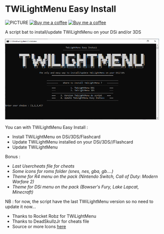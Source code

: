 # TWiLightMenu Easy Install
![PICTURE](https://img.shields.io/github/downloads/chronoss09/GameBoy-Bulle-Vita/v1.0/total) [![Buy me a coffee](https://img.shields.io/badge/Donate-Paypal-blue.svg)](https://www.paypal.com/paypalme/chronoss01)  [![Buy me a coffee](https://img.shields.io/badge/Donate-Kofi-orange.svg)](https://ko-fi.com/chronoss)

A script bat to install/update TWiLightMenu on your DSi and/or 3DS

![PICTURE](https://github.com/chronoss09/TWiLightMenu-Easy-Install/blob/main/Capture.PNG)

You can with TWiLightMenu Easy Install :

* Install TWiLightMenu on DSi/3DS/Flashcard
* Update TWiLightMenu installed on your DSi/3DS//Flashcard
* Update TWiLightMenu

Bonus :
  * _Last Usercheats file for cheats_
  * _Some icons for roms folder (snes, nes, gba, gb....)_
  * _Theme for R4 menu on the pack (Nintendo Switch, Call of Duty: Modern Warfare 2)_
  * _Theme for DSi menu on the pack (Bowser's Fury, Lake Lapcat, Minecraft)_

NB : for now, the script have the last TWiLightMenu version so no need to update it now...

- Thanks to Rocket Robz for TWiLightMenu
- Thanks to DeadSkullzJr for cheats file
- Source or more Icons [here](https://skins.ds-homebrew.com/icon/)
